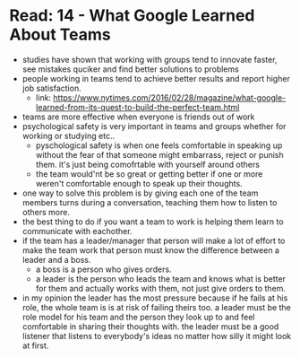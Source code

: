 # Read: 14 - What Google Learned About Teams
- studies have shown that working with groups tend to innovate faster, 
see mistakes quciker and find better solutions to problems
- people working in teams tend to achieve better results and report higher job satisfaction.
	- link: https://www.nytimes.com/2016/02/28/magazine/what-google-learned-from-its-quest-to-build-the-perfect-team.html 
- teams are more effective when everyone is friends out of work
- psychological safety is very important in teams and groups whether for working or studying etc..
	- pyschological safety is when one feels comfortable in speaking up without the fear 
		of that someone might embarrass, reject or punish them.
		it's just being comofrtable with yourself around others
	- the team would'nt be so great or getting better if one or more
		weren't comfortable enough to speak up their thoughts.
- one way to solve this problem is by giving each one of the team members
	turns during a conversation, teaching them how to listen to others more.
- the best thing to do if you want a team to work is helping them learn to communicate
	with eachother.
- if the team has a leader/manager that person will make a lot of effort to make the team work
	that person must know the difference between a leader and a boss.
	- a boss is a person who gives orders.
	- a leader is the person who leads the team and knows what is better for them and actually
		works with them, not just give orders to them.
- in my opinion the leader has the most pressure because if he fails at his role, the whole team is
	is at risk of failing theirs too. a leader must be the role model for his team and the person
		they look up to and feel comfortable in sharing their thoughts with.
		the leader must be a good listener that listens to everybody's ideas no matter how silly it might look at first.